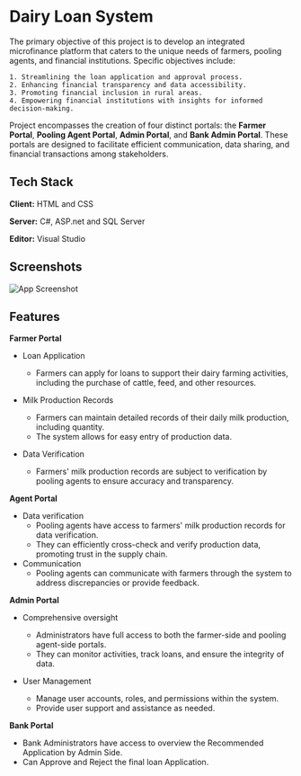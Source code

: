 
# Dairy Loan System

The primary objective of this project is to develop an integrated microfinance platform that caters to the unique needs of farmers, pooling agents, and financial institutions. Specific objectives include:

    1. Streamlining the loan application and approval process.
    2. Enhancing financial transparency and data accessibility.
    3. Promoting financial inclusion in rural areas.
    4. Empowering financial institutions with insights for informed decision-making.
Project encompasses the creation of four distinct portals: the **Farmer Portal**, **Pooling Agent Portal**, **Admin Portal**, and **Bank Admin Portal**. These portals are designed to facilitate efficient communication, data sharing, and financial transactions among stakeholders.




## Tech Stack

**Client:** HTML and CSS

**Server:** C#, ASP.net and SQL Server

**Editor:** Visual Studio


## Screenshots

![App Screenshot](https://docs.google.com/468x300?text=App+Screenshot+Here)


## Features

**Farmer Portal**
- Loan Application
    - Farmers can apply for loans to support their dairy farming activities, including the purchase of cattle, feed, and other resources. 
- Milk Production Records
    - Farmers can maintain detailed records of their daily milk production, including quantity.
    - The system allows for easy entry of production data.

- Data Verification
    - Farmers' milk production records are subject to verification by pooling agents to ensure accuracy and transparency.

**Agent Portal**

- Data verification
    - Pooling agents have access to farmers' milk production records for data verification.
    - They can efficiently cross-check and verify production data, promoting trust in the supply chain.
- Communication
    - Pooling agents can communicate with farmers through the system to address discrepancies or provide feedback.

**Admin Portal**

- Comprehensive oversight
    - Administrators have full access to both the farmer-side and pooling agent-side portals.
    - They can monitor activities, track loans, and ensure the integrity of data.

- User Management
    - Manage user accounts, roles, and permissions within the system.
    - Provide user support and assistance as needed.


**Bank Portal**

- Bank Administrators have access to overview the Recommended Application by Admin Side.
- Can Approve and Reject the final loan Application.





